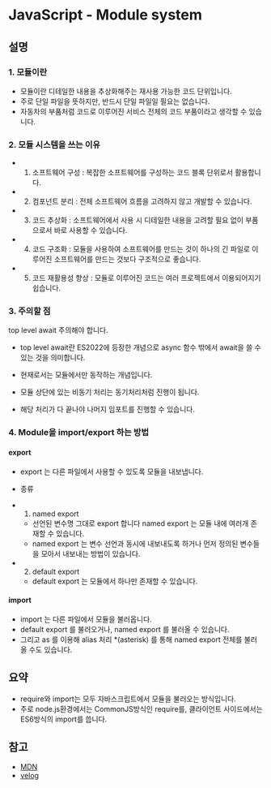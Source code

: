 # JavaScript - Module system

## 설명

### 1. 모듈이란

- 모듈이란 디테일한 내용을 추상화해주는 재사용 가능한 코드 단위입니다.
- 주로 단일 파일을 뜻하지만, 반드시 단일 파일일 필요는 없습니다.
- 자동차의 부품처럼 코드로 이루어진 서비스 전체의 코드 부품이라고 생각할 수 있습니다.

### 2. 모듈 시스템을 쓰는 이유

- 1. 소프트웨어 구성
     : 복잡한 소프트웨어를 구성하는 코드 블록 단위로서 활용합니다.
- 2. 컴포넌트 분리
     : 전체 소프트웨어 흐름을 고려하지 않고 개발할 수 있습니다.
- 3. 코드 추상화
     : 소프트웨어에서 사용 시 디테일한 내용을 고려할 필요 없이 부품으로서 바로 사용할 수 있습니다.
- 4. 코드 구조화
     : 모듈을 사용하여 소프트웨어를 만드는 것이 하나의 긴 파일로 이루어진 소프트웨어를 만드는 것보다 구조적으로 좋습니다.
- 5. 코드 재활용성 향상
     : 모듈로 이루어진 코드는 여러 프로젝트에서 이용되어지기 쉽습니다.

### 3. 주의할 점

top level await 주의해야 합니다.

- top level await란 ES2022에 등장한 개념으로 async 함수 밖에서 await을 쓸 수 있는 것을 의미합니다.
- 현재로서는 모듈에서만 동작하는 개념입니다.

- 모듈 상단에 있는 비동기 처리는 동기처리처럼 진행이 됩니다.
- 해당 처리가 다 끝나야 나머지 임포트를 진행할 수 있습니다.

### 4. Module을 import/export 하는 방법

#### export

- export 는 다른 파일에서 사용할 수 있도록 모듈을 내보냅니다.

- 종류

- 1. named export
  - 선언된 변수명 그대로 export 합니다
    named export 는 모듈 내에 여러개 존재할 수 있습니다.
  - named export 는 변수 선언과 동시에 내보내도록 하거나 먼저 정의된 변수들을 모아서 내보내는 방법이 있습니다.
- 2. default export

  - default export 는 모듈에서 하나만 존재할 수 있습니다.

#### import

- import 는 다른 파일에서 모듈을 불러옵니다.
- default export 를 불러오거나, named export 를 불러올 수 있습니다.
- 그리고 as 를 이용해 alias 처리 \*(asterisk) 를 통해 named export 전체를 불러올 수도 있습니다.

## 요약

- require와 import는 모두 자바스크립트에서 모듈을 불러오는 방식입니다.
- 주로 node.js환경에서는 CommonJS방식인 require를, 클라이언트 사이드에서는 ES6방식의 import를 씁니다.

## 참고

- [MDN](https://developer.mozilla.org/ko/docs/Web/JavaScript/Guide/Modules)
- [velog](https://velog.io/@doondoony/JavaScript-Module-System)
